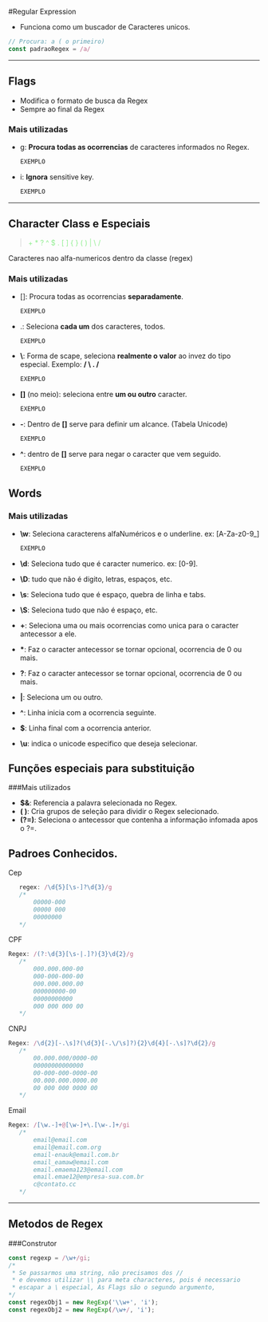 #Regular Expression

 - Funciona como um buscador de Caracteres unicos.

```javascript
// Procura: a ( o primeiro)
const padraoRegex = /a/
```
---
## Flags

 - Modifica o formato de busca da Regex
 - Sempre ao final da Regex

 ### Mais utilizadas

  - g: **Procura todas as ocorrencias** de caracteres informados no Regex.  
    ```javascript
    EXEMPLO
    ```



  - i: **Ignora** sensitive key.  
    ```javascript
    EXEMPLO
    ```


---
## Character Class e Especiais

> <font color="lightgreen"> \+ * ? ^ $ . [ ] { } ( ) | \ / </font>
 
 Caracteres nao alfa-numericos dentro da classe (regex)
 ### Mais utilizadas

  - []: Procura todas as ocorrencias **separadamente**.  
    ```javascript
    EXEMPLO
    ```

  - .: Seleciona **cada um** dos caracteres, todos.  
    ```javascript
    EXEMPLO
    ```

  - **\\**: Forma de scape, seleciona **realmente o valor** ao invez do tipo especial. Exemplo: **/ \ . /** 
    ```javascript
    EXEMPLO
    ```

  - **[]** (no meio): seleciona entre **um ou outro** caracter. 
    ```javascript
    EXEMPLO
    ```

 - **-**: Dentro de **[]** serve para definir um alcance. (Tabela Unicode)
    ```javascript
    EXEMPLO
    ```

- **^**: dentro de **[]** serve para negar o caracter que vem seguido.
    ```javascript
    EXEMPLO
    ```

## Words


 ### Mais utilizadas

  - **\w**: Seleciona caracterens alfaNuméricos e o underline. ex: [A-Za-z0-9_]
    ```javascript
    EXEMPLO
    ```

 - **\d**: Seleciona tudo que é caracter numerico. ex: [0-9].
 - **\D**: tudo que não é digito, letras, espaços, etc.
 - **\s**: Seleciona tudo que é espaço, quebra de linha e tabs.
 - **\S**: Seleciona tudo que não é espaço, etc.
 - **+**: Seleciona uma ou mais ocorrencias como unica para o caracter antecessor a ele.
- **\***: Faz o caracter antecessor se tornar opcional, ocorrencia de 0 ou mais.
- **?**: Faz o caracter antecessor se tornar opcional, ocorrencia de 0 ou mais.
- **|**: Seleciona um ou outro.
- **^**: Linha inicia com a ocorrencia seguinte.
- **$**: Linha final com a ocorrencia anterior.
- **\u**: indica o unicode especifico que deseja selecionar.


## Funções especiais para substituição

###Mais utilizados

 - **$&**: Referencia a palavra selecionada no Regex.
 - **( )**: Cria grupos de seleção para dividir o Regex selecionado.
 - **(?=)**: Seleciona o antecessor que contenha a informação infomada apos o ?=.



 ## Padroes Conhecidos.
Cep
 ```JavaScript 
    regex: /\d{5}[\s-]?\d{3}/g
    /*
        00000-000
        00000 000
        00000000
    */
 ```   
 CPF
 ```javascript
Regex: /(?:\d{3}[\s-|.]?){3}\d{2}/g
    /*
        000.000.000-00
        000-000-000-00
        000.000.000.00
        000000000-00
        00000000000
        000 000 000 00
    */
 ```
 CNPJ
 ```javascript
Regex: /\d{2}[-.\s]?(\d{3}[-.\/\s]?){2}\d{4}[-.\s]?\d{2}/g
    /*
        00.000.000/0000-00
        00000000000000
        00-000-000-0000-00
        00.000.000.0000.00
        00 000 000 0000 00
    */

 ```
 Email
 ```javascript
Regex: /[\w.-]+@[\w-]+\.[\w-.]+/gi
    /*
        email@email.com
        email@email.com.org
        email-enauk@email.com.br
        email_eamaw@email.com
        email.emaema123@email.com
        email.emae12@empresa-sua.com.br
        c@contato.cc
    */
 ```
---
## Metodos de Regex


###Construtor
```JavaScript
const regexp = /\w+/gi;
/*
 * Se passarmos uma string, não precisamos dos //
 * e devemos utilizar \\ para meta characteres, pois é necessario
 * escapar a \ especial, As Flags são o segundo argumento,
*/
const regexObj1 = new RegExp('\\w+', 'i'); 
const regexObj2 = new RegExp(/\w+/, 'i'); 
```